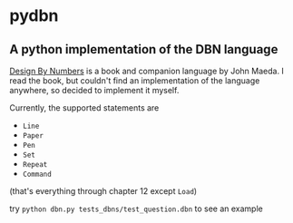 pydbn
===========

A python implementation of the DBN language
------------------------------

[Design By Numbers](http://www.maedastudio.com/1999/dbn/index.php)
is a book and companion language by John Maeda.
I read the book, but couldn't find an implementation of the language anywhere, so decided to implement it myself.

Currently, the supported statements are

 - `Line`
 - `Paper`
 - `Pen`
 - `Set`
 - `Repeat`
 - `Command`
 
(that's everything through chapter 12 except `Load`)

try `python dbn.py tests_dbns/test_question.dbn` to see an example
